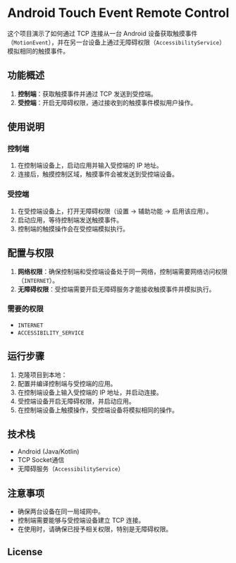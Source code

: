 # Android Touch Event Remote Control

这个项目演示了如何通过 TCP 连接从一台 Android 设备获取触摸事件（`MotionEvent`），并在另一台设备上通过无障碍权限（`AccessibilityService`）模拟相同的触摸事件。

## 功能概述
1. **控制端**：获取触摸事件并通过 TCP 发送到受控端。
2. **受控端**：开启无障碍权限，通过接收到的触摸事件模拟用户操作。

## 使用说明

### 控制端
1. 在控制端设备上，启动应用并输入受控端的 IP 地址。
2. 连接后，触摸控制区域，触摸事件会被发送到受控端设备。

### 受控端
1. 在受控端设备上，打开无障碍权限（设置 → 辅助功能 → 启用该应用）。
2. 启动应用，等待控制端发送触摸事件。
3. 控制端的触摸操作会在受控端模拟执行。

## 配置与权限

1. **网络权限**：确保控制端和受控端设备处于同一网络，控制端需要网络访问权限（`INTERNET`）。
2. **无障碍权限**：受控端需要开启无障碍服务才能接收触摸事件并模拟执行。

### 需要的权限
- `INTERNET`
- `ACCESSIBILITY_SERVICE`

## 运行步骤
1. 克隆项目到本地：
2. 配置并编译控制端与受控端的应用。
3. 在控制端设备上输入受控端的 IP 地址，并启动连接。
4. 受控端设备开启无障碍权限，并启动应用。
5. 在控制端设备上触摸操作，受控端设备将模拟相同的操作。

## 技术栈
- Android (Java/Kotlin)
- TCP Socket通信
- 无障碍服务（`AccessibilityService`）

## 注意事项
- 确保两台设备在同一局域网中。
- 控制端需要能够与受控端设备建立 TCP 连接。
- 在使用时，请确保已授予相关权限，特别是无障碍权限。

## License